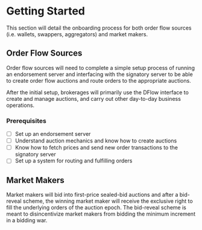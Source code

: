 # Getting Started

This section will detail the onboarding process for both order flow sources (i.e. wallets, swappers, aggregators) and market makers.

## Order Flow Sources

Order flow sources will need to complete a simple setup process of running an endorsement server and interfacing with the signatory server to be able to create order flow auctions and route orders to the appropriate auctions.

After the initial setup, brokerages will primarily use the DFlow interface to create and manage auctions, and carry out other day-to-day business operations.

### Prerequisites

- [ ] Set up an endorsement server
- [ ] Understand auction mechanics and know how to create auctions
- [ ] Know how to fetch prices and send new order transactions to the signatory server
- [ ] Set up a system for routing and fulfilling orders

## Market Makers

Market makers will bid into first-price sealed-bid auctions and after a bid-reveal scheme, the winning market maker will receive the exclusive right to fill the underlying orders of the auction epoch. The bid-reveal scheme is meant to disincentivize market makers from bidding the minimum increment in a bidding war.

<!-- !!! info "Get Started"

    If you are a crypto brokerage interested in onboarding with DFlow or a market maker interested in market making on DFlow, reach out to us on Telegram! -->
